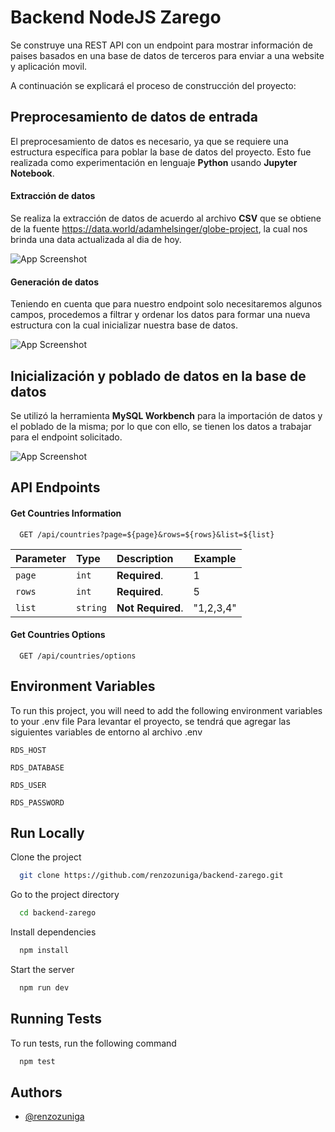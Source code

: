 
# Backend NodeJS Zarego

Se construye una REST API con un endpoint para mostrar información de paises basados en una base de datos de terceros para enviar a una website y aplicación movil.

A continuación se explicará el proceso de construcción del proyecto:




## Preprocesamiento de datos de entrada
El preprocesamiento de datos es necesario, ya que se requiere una estructura específica para poblar la base de datos del proyecto. Esto fue realizada como experimentación en lenguaje **Python** usando **Jupyter Notebook**.

#### Extracción de datos
Se realiza la extracción de datos de acuerdo al archivo **CSV** que se obtiene de la fuente https://data.world/adamhelsinger/globe-project, la cual nos brinda una data actualizada al dia de hoy.

![App Screenshot](https://img.hotimg.com/Screenshot-2024-02-24-at-12.50.18.png)

#### Generación de datos
Teniendo en cuenta que para nuestro endpoint solo necesitaremos algunos campos, procedemos a filtrar y ordenar los datos para formar una nueva estructura con la cual inicializar nuestra base de datos.

![App Screenshot](https://img.hotimg.com/Screenshot-2024-02-24-at-12.50.34.png)

## Inicialización y poblado de datos en la base de datos
Se utilizó la herramienta **MySQL Workbench** para la importación de datos y el poblado de la misma; por lo que con ello, se tienen los datos a trabajar para el endpoint solicitado. 

![App Screenshot](https://img.hotimg.com/Screenshot-2024-02-24-at-13.00.37.png)



## API Endpoints

#### Get Countries Information

```http
  GET /api/countries?page=${page}&rows=${rows}&list=${list}
```

| Parameter | Type     | Description                | Example |
| :-------- | :------- | :------------------------- |--------|
| `page` | `int` | **Required**. |1|
| `rows` | `int` | **Required**. |5|
| `list` | `string` | **Not Required**. |"1,2,3,4"|

#### Get Countries Options

```http
  GET /api/countries/options
```

## Environment Variables

To run this project, you will need to add the following environment variables to your .env file
Para levantar el proyecto, se tendrá que agregar las siguientes variables de entorno al archivo .env

`RDS_HOST`

`RDS_DATABASE`

`RDS_USER`

`RDS_PASSWORD`

## Run Locally

Clone the project

```bash
  git clone https://github.com/renzozuniga/backend-zarego.git
```

Go to the project directory

```bash
  cd backend-zarego
```

Install dependencies

```bash
  npm install
```

Start the server

```bash
  npm run dev
```


## Running Tests

To run tests, run the following command

```bash
  npm test
```


## Authors

- [@renzozuniga](https://www.github.com/renzozuniga)

